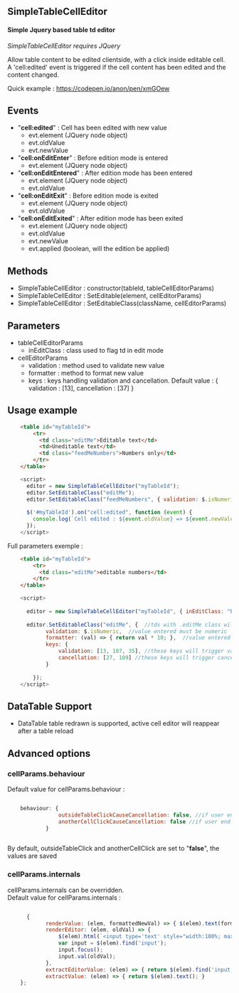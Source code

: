 

## SimpleTableCellEditor
#### Simple Jquery based table td editor
*SimpleTableCellEditor requires JQuery*

Allow table content to be edited clientside, with a click inside editable cell.  
A 'cell:edited' event is triggered if the cell content has been edited and the content changed.

Quick example : https://codepen.io/anon/pen/xmGOew

## Events
* "**cell:edited**" : Cell has been edited with new value
  * evt.element (JQuery node object)
  * evt.oldValue
  * evt.newValue
* "**cell:onEditEnter**" : Before edition mode is entered
  * evt.element (JQuery node object)
* "**cell:onEditEntered**" : After edition mode has been entered
  * evt.element (JQuery node object)
  * evt.oldValue
* "**cell:onEditExit**" : Before edition mode is exited
  * evt.element (JQuery node object)
  * evt.oldValue
* "**cell:onEditExited**" : After edition mode has been exited
  * evt.element (JQuery node object)
  * evt.oldValue
  * evt.newValue
  * evt.applied (boolean, will the edition be applied)

## Methods
 - SimpleTableCellEditor : constructor(tableId, tableCellEditorParams)
 - SimpleTableCellEditor : SetEditable(element, cellEditorParams)
 - SimpleTableCellEditor : SetEditableClass(className, cellEditorParams)

## Parameters

* tableCellEditorParams
  * inEditClass : class used to flag td in edit mode
* cellEditorParams
  * validation : method used to validate new value
  * formatter : method to format new value
  * keys : keys handling validation and cancellation. Default value : { validation : [13], cancellation : [37] }  
  
## Usage example
```html
    <table id="myTableId">
	    <tr>
	      <td class="editMe">Editable text</td>
	      <td>Uneditable text</td>
	      <td class="feedMeNumbers">Numbers only</td>
	    </tr>
    </table>
```
```javascript
    <script>
      editor = new SimpleTableCellEditor("myTableId");
      editor.SetEditableClass("editMe");
      editor.SetEditableClass("feedMeNumbers", { validation: $.isNumeric }); //If validation return false, value is not updated
   
      $('#myTableId').on("cell:edited", function (event) {              
        console.log(`Cell edited : ${event.oldValue} => ${event.newValue}`);
      });               
    </script>
```
Full parameters exemple :
```html
    <table id="myTableId">
	    <tr>
	      <td class="editMe">editable numbers</td>
	    </tr>
    </table> 
```
```javascript
    <script>
    
      editor = new SimpleTableCellEditor("myTableId", { inEditClass: "busy" } );
      
      editor.SetEditableClass("editMe", {  //tds with .editMe class will be editable
            validation: $.isNumeric,  //value entered must be numeric
            formatter: (val) => { return val * 10; },  //value entered will be multiplied by 10
            keys: {
                validation: [13, 107, 35], //these keys will trigger validation (evt.which)
                cancellation: [27, 109] //these keys will trigger cancellation (evt.which)
            }
	    
        });            
    </script>
```
## DataTable Support
* DataTable table redrawn is supported, active cell editor will reappear after a table reload


## Advanced options

### cellParams.behaviour

Default value for cellParams.behaviour :  
```javascript

    behaviour: {
                outsideTableClickCauseCancellation: false, //if user end edition by clicking outside the table, cancel edition or save the value ?
                anotherCellClickCauseCancellation: false //if user end edition by clicking another cell, cancel edition or save the value ?
            }
    
```

By default, outsideTableClick and anotherCellClick are set to "**false**", the values are saved

### cellParams.internals
cellParams.internals can be overridden.  
Default value for cellParams.internals :  
```javascript

      {
    		renderValue: (elem, formattedNewVal) => { $(elem).text(formattedNewVal); },
    		renderEditor: (elem, oldVal) => {
    			$(elem).html(`<input type='text' style="width:100%; max-width:none">`);
    			var input = $(elem).find('input');
    			input.focus();
    			input.val(oldVal);
    		},
    		extractEditorValue: (elem) => { return $(elem).find('input').val(); },
    		extractValue: (elem) => { return $(elem).text(); }
    };
```
